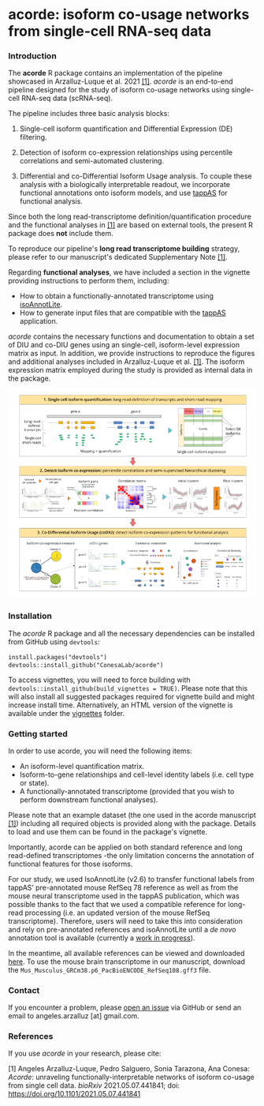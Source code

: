 # acorde: isoform co-usage networks from single-cell RNA-seq data

### Introduction
The **acorde** R package contains an implementation of the pipeline showcased in
Arzalluz-Luque et al. 2021 [[1]](#1). *acorde* is an end-to-end pipeline designed 
for the study of isoform co-usage networks using single-cell RNA-seq data (scRNA-seq). 

The pipeline includes three basic analysis blocks:

1. Single-cell isoform quantification and Differential Expression (DE) filtering. 

2. Detection of isoform co-expression relationships using percentile correlations
and semi-automated clustering.

3. Differential and co-Differential Isoform Usage analysis. To couple these 
analysis with a biologically interpretable readout, we incorporate functional 
annotations onto isoform models, and use 
[tappAS](https://github.com/ConesaLab/tappAS) for functional analysis.

Since both the long read-transcriptome definition/quantification procedure and the 
functional analyses in [[1]](#1) are based on external tools, the present R 
package does **not** include them. 

To reproduce our pipeline's **long read transcriptome building** strategy, 
please refer to our manuscript's dedicated Supplementary Note [[1]](#1).

Regarding **functional analyses**, we have included a section in the vignette 
providing instructions to perform them, including:

- How to obtain a functionally-annotated transcriptome using [isoAnnotLite](https://isoannot.tappas.org/isoannot-lite/).
- How to generate input files that are compatible with the [tappAS](https://github.com/ConesaLab/tappAS) application.

*acorde* contains the necessary functions and documentation to obtain 
a set of DIU and co-DIU genes using an single-cell, isoform-level expression 
matrix as input. In addition, we provide instructions to reproduce the figures 
and additional analyses included in Arzalluz-Luque et al. [[1]](#1).
The isoform expression matrix employed during the study is provided as internal 
data in the package.

![](images/acorde_pipeline-small.png)


### Installation
The *acorde* R package and all the necessary dependencies  can be installed 
from GitHub using `devtools`:

```
install.packages("devtools")
devtools::install_github("ConesaLab/acorde")
```

To access vignettes, you will need to force building with
`devtools::install_github(build_vignettes = TRUE)`. Please note that this will
also install all suggested packages required for vignette build and might 
increase install time. Alternatively, an HTML version of the vignette is
available under the [vignettes](https://github.com/ConesaLab/acorde/tree/master/vignettes)
folder.


### Getting started

In order to use acorde, you will need the following items:

- An isoform-level quantification matrix.
- Isoform-to-gene relationships and cell-level identity labels (i.e. cell type
or state).
- A functionally-annotated transcriptome (provided that you wish to perform
downstream functional analyses).

Please note that an example dataset (the one used in the acorde manuscript [[1]](#1))
including all required objects is provided along with the package. Details to
load and use them can be found in the package's vignette.

Importantly, acorde can be applied on both standard reference and long 
read-defined transcriptomes -the only limitation concerns the annotation of 
functional features for those isoforms.

For our study, we used IsoAnnotLite (v2.6) to transfer functional labels 
from tappAS’ pre-annotated mouse RefSeq 78 reference as well as from the mouse
neural transcriptome used in the tappAS publication, which was possible thanks 
to the fact that we used a compatible reference for long-read processing (i.e. 
an updated version of the mouse RefSeq transcriptome). Therefore, users will
need to take this into consideration and rely on pre-annotated references and 
isoAnnotLite until a *de novo* annotation tool is available (currently 
a [work in progress](https://github.com/ConesaLab/tappAS/issues/12)).

In the meantime, all available references can be viewed and downloaded [here](https://app.tappas.org/resources/downloads/gffs/). To use the mouse brain
transcriptome in our manuscript, download the 
`Mus_Musculus_GRCm38.p6_PacBioENCODE_RefSeq108.gff3` file.


### Contact
If you encounter a problem, please 
[open an issue](https://github.com/ConesaLab/acorde/issues) 
via GitHub or send an email to angeles.arzalluz [at] gmail.com.

  
### References
If you use *acorde* in your research, please cite:

<a id="1">[1]</a>
Angeles Arzalluz-Luque, Pedro Salguero, Sonia Tarazona, Ana Conesa:
*Acorde*: unraveling functionally-interpretable networks of isoform co-usage 
from single cell data. *bioRxiv* 2021.05.07.441841; 
doi: https://doi.org/10.1101/2021.05.07.441841
